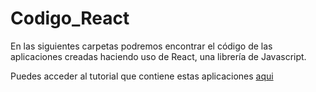 # Codigo_React

En las siguientes carpetas podremos encontrar el código de las aplicaciones creadas haciendo uso de React, una librería de Javascript.

Puedes acceder al tutorial que contiene estas aplicaciones [aqui][enlace]

[enlace]: https://javierherrerogg1.github.io/
